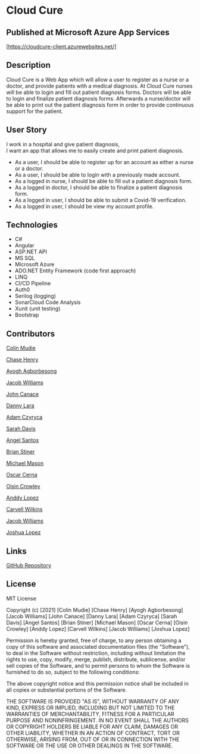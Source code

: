 # Cloud Cure

## Published at Microsoft Azure App Services
[https://cloudcure-client.azurewebsites.net/]

## Description
Cloud Cure is a Web App which will allow a user to register as a nurse or a doctor, and provide patients with a medical diagnosis. At Cloud Cure nurses will be able to login and fill out patient diagnosis forms. Doctors will be able to login and finalize patient diagnosis forms. Afterwards a nurse/doctor will be able to print out the patient diagnosis form in order to provide continuous support for the patient.

## User Story
I work in a hospital and give patient diagnosis,   
I want an app that allows me to easily create and print patient diagnosis. 
- As a user, I should be able to register up for an account as either a nurse or a doctor.
- As a user, I should be able to login with a previously made account.
- As a logged in nurse, I should be able to fill out a patient diagnosis form.
- As a logged in doctor, I should be able to finalize a patient diagnosis form.
- As a logged in user, I should be able to submit a Covid-19 verification.
- As a logged in user, I should be view my account profile.


## Technologies
* C#
* Angular
* ASP.NET API
* MS SQL 
* Microsoft Azure
* ADO.NET Entity Framework (code first approach)
* LINQ
* CI/CD Pipeline
* Auth0
* Serilog (logging)
* SonarCloud Code Analysis
* Xunit (unit testing)
* Bootstrap


## Contributors

[Colin Mudie](https://github.com/ColinMudie)

[Chase Henry](https://github.com/chasehenry862)

[Ayogh Agborbesong](https://github.com/Asaku1)

[Jacob Williams](https://github.com/JakeWill5)

[John Canace](https://github.com/jerid92)

[Danny Lara](https://github.com/dlara2021)

[Adam Czyryca](https://github.com/aczy623)

[Sarah Davis](https://github.com/sarahbethd)

[Angel Santos](https://github.com/AngelSantos1)

[Brian Stiner](https://github.com/BrianStinerGithub)

[Michael Mason](https://github.com/endochroma)

[Oscar Cerna](https://github.com/OzzyOzy)

[Oisin Crowley](https://github.com/Ocrowley1233)

[Anddy Lopez](https://github.com/AnddyLopez)

[Carvell Wilkins](https://github.com/ccwilki1)

[Jacob Williams](https://github.com/JakeWill5)

[Joshua Lopez](https://github.com/JoshuaJL2021)

## Links
[GitHub Repository](https://github.com/CloudCure/CloudCure)

## License

MIT License

Copyright (c) [2021] [Colin Mudie] [Chase Henry] [Ayogh Agborbesong] [Jacob Williams] [John Canace] [Danny Lara] [Adam Czyryca] [Sarah Davis] [Angel Santos] [Brian Stiner] [Michael Mason] [Oscar Cerna] [Oisin Crowley] [Anddy Lopez] [Carvell Wilkins] [Jacob Williams] [Joshua Lopez]

Permission is hereby granted, free of charge, to any person obtaining a copy
of this software and associated documentation files (the "Software"), to deal
in the Software without restriction, including without limitation the rights
to use, copy, modify, merge, publish, distribute, sublicense, and/or sell
copies of the Software, and to permit persons to whom the Software is
furnished to do so, subject to the following conditions:

The above copyright notice and this permission notice shall be included in all
copies or substantial portions of the Software.

THE SOFTWARE IS PROVIDED "AS IS", WITHOUT WARRANTY OF ANY KIND, EXPRESS OR
IMPLIED, INCLUDING BUT NOT LIMITED TO THE WARRANTIES OF MERCHANTABILITY,
FITNESS FOR A PARTICULAR PURPOSE AND NONINFRINGEMENT. IN NO EVENT SHALL THE
AUTHORS OR COPYRIGHT HOLDERS BE LIABLE FOR ANY CLAIM, DAMAGES OR OTHER
LIABILITY, WHETHER IN AN ACTION OF CONTRACT, TORT OR OTHERWISE, ARISING FROM,
OUT OF OR IN CONNECTION WITH THE SOFTWARE OR THE USE OR OTHER DEALINGS IN THE
SOFTWARE.

